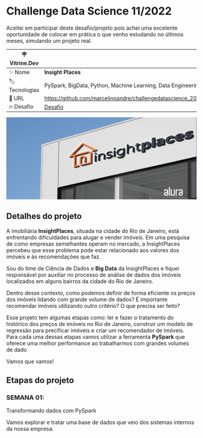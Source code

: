 # Challenge Data Science 11/2022

Aceitei em participar deste desafio/projeto pois achei uma excelente oportunidade de colocar em prática o que venho estudando no últimos meses, simulando um projeto real.

| :placard: Vitrine.Dev |     |
| -------------  | --- |
| :sparkles: Nome        | **Insight Places**
| :label: Tecnologias | PySpark, BigData, Python, Machine Learning, Data Engineering
| :rocket: URL         | https://github.com/marcelinoandre/challengedatascience_2022_nov
| :fire: Desafio     | [Desafio](https://www.alura.com.br/challenges/data-science-2/semana-01-transformacao-dados-pyspark?utm_source=ActiveCampaign&utm_medium=email&utm_content=%5BChallenge+Data+Science%5D+Aula+01+Liberada%21&utm_campaign=%5BChallenges%5D+%28Dados+2a+ed+%29+Libera%C3%A7%C3%A3o+da+aula+01+%2B+convite+live+dive+coding&vgo_ee=m974RDr6G5JExwnAIqDaXAA3SuMkJhmkGexv49sZvNU%3D)

<!-- Inserir imagem com a #vitrinedev ao final do link -->
![](https://raw.githubusercontent.com/marcelinoandre/challengedatascience_2022_nov/main/resources/home_insigthplaces.png#vitrinedev)

## Detalhes do projeto

A imobiliária **InsightPlaces**, situada na cidade do Rio de Janeiro, está enfrentando dificuldades para alugar e vender imóveis. Em uma pesquisa de como empresas semelhantes operam no mercado, a InsightPlaces percebeu que esse problema pode estar relacionado aos valores dos imóveis e às recomendações que faz.

Sou do time de Ciência de Dados e **Big Data** da InsightPlaces e fiquei responsável por auxiliar no processo de análise de dados dos imóveis localizados em alguns bairros da cidade do Rio de Janeiro.

Dentro desse contexto, como podemos definir de forma eficiente os preços dos imóveis lidando com grande volume de dados? É importante recomendar imóveis utilizando outro critério? O que precisa ser feito?

Esse projeto tem algumas etapas como: ler e fazer o tratamento do histórico dos preços de imóveis no Rio de Janeiro, construir um modelo de regressão para precificar imóveis e criar um recomendador de imóveis. Para cada uma dessas etapas vamos utilizar a ferramenta **PySpark** que oferece uma melhor performance ao trabalharmos com grandes volumes de dado

Vamos que vamos!

## Etapas do projeto
### **SEMANA 01:**

Transformando dados com PySpark

Vamos explorar e tratar uma base de dados que veio dos sistemas internos da nossa empresa.

